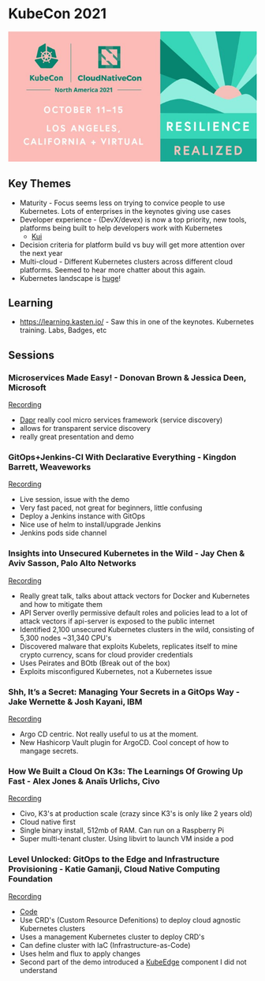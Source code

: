 # KubeCon 2021

![kubecon2021](./kubecon.jpeg)

## Key Themes

- Maturity - Focus seems less on trying to convice people to use Kubernetes. Lots of enterprises in the keynotes giving use cases
- Developer experience - (DevX/devex) is now a top priority, new tools, platforms being built to help developers work with Kubernetes
  - [Kui](https://github.com/kubernetes-sigs/kui)
- Decision criteria for platform build vs buy will get more attention over the next year
- Multi-cloud - Different Kubernetes clusters across different cloud platforms. Seemed to hear more chatter about this again.
- Kubernetes landscape is [huge](https://landscape.cncf.io/images/landscape.png)!

## Learning

- <https://learning.kasten.io/> - Saw this in one of the keynotes. Kubernetes training. Labs, Badges, etc

## Sessions

### Microservices Made Easy! - Donovan Brown & Jessica Deen, Microsoft

[Recording](https://kubecon-cloudnativecon-na.com/session-virtual/?v26dd132ae80017cdaf764437c30ebe6f10c1b1eeaab01165e44366654b368dfaeab6baf7e386a642ecb238989334530e=B558B161B31EBE510741D238F9888745D2DACFF2B1F794C8592A2B81400E8D16997F1E1A0DF72A53FD4125FCB6E0A750&fromFollowed)

- [Dapr](https://dapr.io/) really cool micro services framework (service discovery)
- allows for transparent service discovery
- really great presentation and demo

### GitOps+Jenkins-CI With Declarative Everything - Kingdon Barrett, Weaveworks

[Recording](https://kubecon-cloudnativecon-na.com/session-virtual/?v26dd132ae80017cdaf764437c30ebe6f10c1b1eeaab01165e44366654b368dfaeab6baf7e386a642ecb238989334530e=31E9CDCFDF9E48E60443270757B60236E5BF2C043F44DB0F6B59B357313675D0611D02870F1BAC14CFD69BE835979B59&fromFollowed)

- Live session, issue with the demo
- Very fast paced, not great for beginners, little confusing
- Deploy a Jenkins instance with GitOps
- Nice use of helm to install/upgrade Jenkins
- Jenkins pods side channel

### Insights into Unsecured Kubernetes in the Wild - Jay Chen & Aviv Sasson, Palo Alto Networks

[Recording](https://kubecon-cloudnativecon-na.com/session-virtual/?v26dd132ae80017cdaf764437c30ebe6f10c1b1eeaab01165e44366654b368dfaeab6baf7e386a642ecb238989334530e=36C24472F87E7C49E601CC2BA4855F89EC43DBBCDA5C8F64B7C129E17DCD91C6FA27E93068F3808AEEFBA56A8A95CBCF)

- Really great talk, talks about attack vectors for Docker and Kubernetes and how to mitigate them
- API Server overlly permissive default roles and policies lead to a lot of attack vectors if api-server is exposed to the public internet
- Identified 2,100 unsecured Kubernetes clusters in the wild, consisting of 5,300 nodes ~31,340 CPU's
- Discovered malware that exploits Kubelets, replicates itself to mine crypto currency, scans for cloud provider credentials
- Uses Peirates and BOtb (Break out of the box)
- Exploits misconfigured Kubernetes, not a Kubernetes issue

### Shh, It’s a Secret: Managing Your Secrets in a GitOps Way - Jake Wernette & Josh Kayani, IBM

[Recording](https://kubecon-cloudnativecon-na.com/session-virtual/?v26dd132ae80017cdaf764437c30ebe6f10c1b1eeaab01165e44366654b368dfaeab6baf7e386a642ecb238989334530e=E1D25D9BA494683A7282B1022ECC5D7C1EF9A208F33FC2EF1C8B83BFD6F1C6BB50663658D6E29F4FFEF31592DAFED7F0&fromFollowed)

- Argo CD centric. Not really useful to us at the moment.
- New Hashicorp Vault plugin for ArgoCD. Cool concept of how to mangage secrets.

### How We Built a Cloud On K3s: The Learnings Of Growing Up Fast - Alex Jones & Anaïs Urlichs, Civo

[Recording](https://kubecon-cloudnativecon-na.com/session-virtual/?v26dd132ae80017cdaf764437c30ebe6f10c1b1eeaab01165e44366654b368dfaeab6baf7e386a642ecb238989334530e=A17D1050FB73DAC88560D379A68DF88D36D0A27DF4081FD40997134134E7E21CDE9038902034FDA4B7DD3F2E4ED56109&fromFollowed)

- Civo, K3's at production scale (crazy since K3's is only like 2 years old)
- Cloud native first
- Single binary install, 512mb of RAM. Can run on a Raspberry Pi
- Super multi-tenant cluster. Using libvirt to launch VM inside a pod

### Level Unlocked: GitOps to the Edge and Infrastructure Provisioning - Katie Gamanji, Cloud Native Computing Foundation

[Recording](https://kubecon-cloudnativecon-na.com/session-virtual/?v26dd132ae80017cdaf764437c30ebe6f10c1b1eeaab01165e44366654b368dfaeab6baf7e386a642ecb238989334530e=E28FDC39A9250D0DC682EA3AB8B0BE61CE7631653C234F82C312DC0C28B6C21632C1C44847873B32FABF153AE25EFF92&fromFollowed)

- [Code](https://github.com/kgamanji/cluster-api-helm-chart)
- Use CRD's (Custom Resource Defenitions) to deploy cloud agnostic Kubernetes clusters
- Uses a management Kubernetes cluster to deploy CRD's
- Can define cluster with IaC (Infrastructure-as-Code)
- Uses helm and flux to apply changes
- Second part of the demo introduced a [KubeEdge](https://kubeedge.io/en/) component I did not understand

